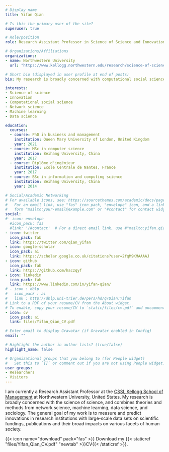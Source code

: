 ```yaml
---
# Display name
title: Yifan Qian

# Is this the primary user of the site?
superuser: true

# Role/position
role: Research Assistant Professor in Science of Science and Innovation

# Organizations/Affiliations
organizations:
- name: Northwestern University
  url: "https://www.kellogg.northwestern.edu/research/science-of-science.aspx"

# Short bio (displayed in user profile at end of posts)
bio: My research is broadly concerned with computational social science and combines theories and methods from network science, sociology, machine learning and data science.

interests:
- Science of science
- Innovation
- Computational social science
- Network science
- Machine learning
- Data science

education:
  courses:
  - course: PhD in business and management
    institution: Queen Mary University of London, United Kingdom
    year: 2021
  - course: MSc in computer science
    institution: Beihang University, China
    year: 2017
  - course: Diplôme d'ingénieur
    institution: Ecole Centrale de Nantes, France
    year: 2017
  - course: BSc in information and computing science
    institution: Beihang University, China
    year: 2014

# Social/Academic Networking
# For available icons, see: https://sourcethemes.com/academic/docs/page-builder/#icons
#   For an email link, use "fas" icon pack, "envelope" icon, and a link in the
#   form "mailto:your-email@example.com" or "#contact" for contact widget.
social:
#- icon: envelope
  #icon_pack: fas
  #link: '/#contact'  # For a direct email link, use #"mailto:yifan.qian1@kellogg.northwestern.edu".
- icon: twitter
  icon_pack: fab
  link: https://twitter.com/qian_yifan
- icon: google-scholar
  icon_pack: ai
  link: https://scholar.google.co.uk/citations?user=2fqM9KMAAAAJ
- icon: github
  icon_pack: fab
  link: https://github.com/haczqyf
- icon: linkedin
  icon_pack: fab
  link: https://www.linkedin.com/in/yifan-qian/
# - icon : dblp
#   icon_pack : ai
#   link : http://dblp.uni-trier.de/pers/hd/q/Qian:Yifan
# Link to a PDF of your resume/CV from the About widget.
# To enable, copy your resume/CV to `static/files/cv.pdf` and uncomment the lines below.
- icon: cv
  icon_pack: ai
  link: files/Yifan_Qian_CV.pdf

# Enter email to display Gravatar (if Gravatar enabled in Config)
email: ""

# Highlight the author in author lists? (true/false)
highlight_name: false

# Organizational groups that you belong to (for People widget)
#   Set this to `[]` or comment out if you are not using People widget.
user_groups:
- Researchers
- Visitors
---
```


I am currently a Research Assistant Professor at the [CSSI, Kellogg School of Management](https://www.kellogg.northwestern.edu/research/science-of-science.aspx) at Northwestern University, United States. My research is broadly concerned with the science of science, and combines theories and methods from network science, machine learning, data science, and sociology. The general goal of my work is to measure and predict innovations in research institutions with large-scale data sets on scientific fundings, publications and their broad impacts on various facets of human society.

{{< icon name="download" pack="fas" >}} Download my {{< staticref "files/Yifan_Qian_CV.pdf" "newtab" >}}CV{{< /staticref >}}.
